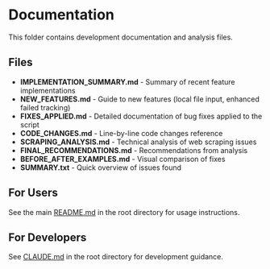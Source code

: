 # Documentation

This folder contains development documentation and analysis files.

## Files

- **IMPLEMENTATION_SUMMARY.md** - Summary of recent feature implementations
- **NEW_FEATURES.md** - Guide to new features (local file input, enhanced failed tracking)
- **FIXES_APPLIED.md** - Detailed documentation of bug fixes applied to the script
- **CODE_CHANGES.md** - Line-by-line code changes reference
- **SCRAPING_ANALYSIS.md** - Technical analysis of web scraping issues
- **FINAL_RECOMMENDATIONS.md** - Recommendations from analysis
- **BEFORE_AFTER_EXAMPLES.md** - Visual comparison of fixes
- **SUMMARY.txt** - Quick overview of issues found

## For Users

See the main [README.md](../README.md) in the root directory for usage instructions.

## For Developers

See [CLAUDE.md](../CLAUDE.md) in the root directory for development guidance.
